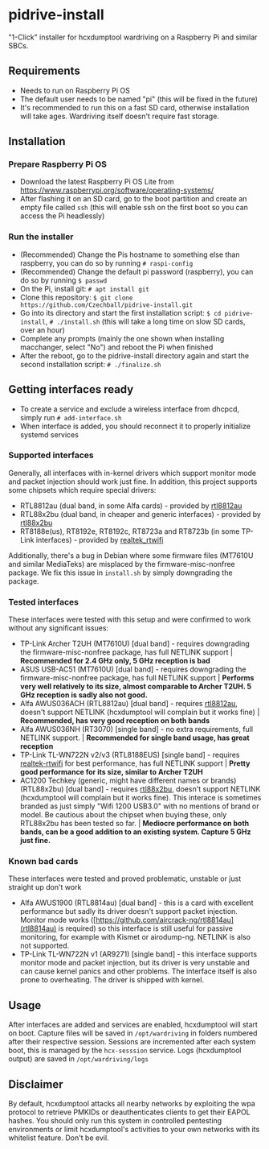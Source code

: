 # pidrive-install
"1-Click" installer for hcxdumptool wardriving on a Raspberry Pi and similar SBCs.

## Requirements

- Needs to run on Raspberry Pi OS
- The default user needs to be named "pi" (this will be fixed in the future)
- It's recommended to run this on a fast SD card, otherwise installation will take ages. Wardriving itself doesn't require fast storage.

## Installation

### Prepare Raspberry Pi OS

- Download the latest Raspberry Pi OS Lite from https://www.raspberrypi.org/software/operating-systems/
- After flashing it on an SD card, go to the boot partition and create an empty file called `ssh` (this will enable ssh on the first boot so you can access the Pi headlessly)

### Run the installer

- (Recommended) Change the Pis hostname to something else than raspberry, you can do so by running ``# raspi-config``
- (Recommended) Change the default pi password (raspberry), you can do so by running ``$ passwd``
- On the Pi, install git: ``# apt install git``
- Clone this repository: ``$ git clone https://github.com/Czechball/pidrive-install.git``
- Go into its directory and start the first installation script: ``$ cd pidrive-install``, ``# ./install.sh`` (this will take a long time on slow SD cards, over an hour)
- Complete any prompts (mainly the one shown when installing macchanger, select "No") and reboot the Pi when finished
- After the reboot, go to the pidrive-install directory again and start the second installation script: ``# ./finalize.sh``

## Getting interfaces ready

- To create a service and exclude a wireless interface from dhcpcd, simply run ``# add-interface.sh``
- When interface is added, you should reconnect it to properly initialize systemd services

### Supported interfaces

Generally, all interfaces with in-kernel drivers which support monitor mode and packet injection should work just fine. In addition, this project supports some chipsets which require special drivers:
- RTL8812au (dual band, in some Alfa cards) - provided by [rtl8812au](https://github.com/aircrack-ng/rtl8812au)
- RTL88x2bu (dual band, in cheaper and generic interfaces) - provided by [rtl88x2bu](https://github.com/cilynx/rtl88x2bu)
- RT8188e(us), RT8192e, RT8192c, RT8723a and RT8723b (in some TP-Link interfaces) - provided by [realtek_rtwifi](https://github.com/kimocoder/realtek_rtwifi)

Additionally, there's a bug in Debian where some firmware files (MT7610U and similar MediaTeks) are misplaced by the firmware-misc-nonfree package. We fix this issue in `install.sh` by simply downgrading the package.

### Tested interfaces

These interfaces were tested with this setup and were confirmed to work without any significant issues:

- TP-Link Archer T2UH (MT7610U) [dual band] - requires downgrading the firmware-misc-nonfree package, has full NETLINK support | **Recommended for 2.4 GHz only, 5 GHz reception is bad**
- ASUS USB-AC51 (MT7610U) [dual band] - requires downgrading the firmware-misc-nonfree package, has full NETLINK support | **Performs very well relatively to its size, almost comparable to Archer T2UH. 5 GHz reception is sadly also not good.**
- Alfa AWUS036ACH (RTL8812au) [dual band] - requires [rtl8812au](https://github.com/aircrack-ng/rtl8812au), doesn't support NETLINK (hcxdumptool will complain but it works fine) | **Recommended, has very good reception on both bands**
- Alfa AWUS036NH (RT3070) [single band] - no extra requirements, full NETLINK support. | **Recommended for single band usage, has great reception**
- TP-Link TL-WN722N v2/v3 (RTL8188EUS) [single band] - requires [realtek-rtwifi](https://github.com/kimocoder/realtek_rtwifi) for best performance, has full NETLINK support | **Pretty good performance for its size, similar to Archer T2UH**
- AC1200 Techkey (generic, might have different names or brands) (RTL88x2bu) [dual band] - requires [rtl88x2bu](https://github.com/cilynx/rtl88x2bu), doesn't support NETLINK (hcxdumptool will complain but it works fine). This interace is sometimes branded as just simply "Wifi 1200 USB3.0" with no mentions of brand or model. Be cautious about the chipset when buying these, only RTL88x2bu has been tested so far. | **Mediocre performance on both bands, can be a good addition to an existing system. Capture 5 GHz just fine.**

### Known bad cards

These interfaces were tested and proved problematic, unstable or just straight up don't work

- Alfa AWUS1900 (RTL8814au) [dual band] - this is a card with excellent performance but sadly its driver doesn't support packet injection. Monitor mode works ([https://github.com/aircrack-ng/rtl8814au](rtl8814au) is required) so this interface is still useful for passive monitoring, for example with Kismet or airodump-ng. NETLINK is also not supported.
- TP-Link TL-WN722N v1 (AR9271) [single band] - this interface supports monitor mode and packet injection, but its driver is very unstable and can cause kernel panics and other problems. The interface itself is also prone to overheating. The driver is shipped with kernel.

## Usage

After interfaces are added and services are enabled, hcxdumptool will start on boot. Capture files will be saved in `/opt/wardriving` in folders numbered after their respective session. Sessions are incremented after each system boot, this is managed by the `hcx-sesssion` service. Logs (hcxdumptool output) are saved in `/opt/wardriving/logs`

## Disclaimer

By default, hcxdumptool attacks all nearby networks by exploiting the wpa protocol to retrieve PMKIDs or deauthenticates clients to get their EAPOL hashes. You should only run this system in controlled pentesting environments or limit hcxdumptool's activities to your own networks with its whitelist feature. Don't be evil.
